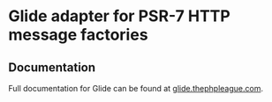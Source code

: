 # Glide adapter for PSR-7 HTTP message factories


## Documentation

Full documentation for Glide can be found at [glide.thephpleague.com](http://glide.thephpleague.com).